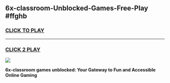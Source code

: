 
## 6x-classroom-Unblocked-Games-Free-Play #ffghb
<h3>
<a href="https://us.freeplayer.one?title=6x-classroom&ref=9M">CLICK TO PLAY</a></h3>
<hr>

<h3>
<a href="https://us.freeplayer.one?title=6x-classroom&ref=9M">CLICK 2 PLAY</a>
  
</h3>

<a href="https://us.freeplayer.one?title=6x-classroom&ref=9M"><img src="https://clearcache.store/games.png"></a>


**6x-classroom games unblocked: Your Gateway to Fun and Accessible Online Gaming**
